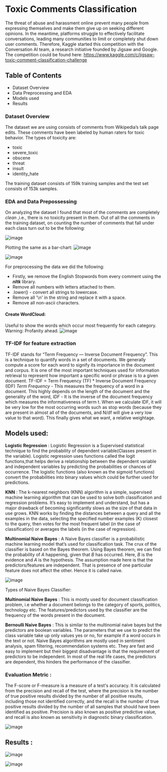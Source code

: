 # Toxic Comments Classification
The threat of abuse and harassment online prevent many people from expressing themselves and make them give up on seeking different opinions. In the meantime, platforms struggle to effectively facilitate conversations, leading many communities to limit or completely shut down user comments. Therefore, Kaggle started this competition with the Conversation AI team, a research initiative founded by Jigsaw and Google. The competition could be found here: https://www.kaggle.com/c/jigsaw-toxic-comment-classification-challenge

## Table of Contents
- Dataset Overview
- Data Preprocessing and EDA
- Models used
- Results

### Dataset Overview
The dataset we are using consists of comments from Wikipedia’s talk page edits. These comments have been labeled by human raters for toxic behavior. The types of toxicity are:

* toxic
* severe_toxic
* obscene
* threat
* insult
* identity_hate

The training dataset consists of 159k training samples and the test set consists of 153k samples.

### EDA and Data Prepossessing
On analyzing the dataset I found that most of the comments are completely *clean* ,i.e., there is no toxicity present in them.
Out of all the comments in the training dataset, on counting the number of comments that fall under each class turn out to be the following:

![image](https://raw.githubusercontent.com/gauravgupta916/Toxic-Comments-Classification/master/images/count_of_each_class.jpg)

Plotting the same as a bar-chart:
![image](https://raw.githubusercontent.com/gauravgupta916/Toxic-Comments-Classification/master/images/barChart_count_of_each_class_.png)

![image](https://raw.githubusercontent.com/gauravgupta916/Toxic-Comments-Classification/master/images/Percentage_comments_of_all_categories.png)

For preprocessing the data we did the following:
* Firstly, we remove the English Stopwords from every comment using the **_nltk_** library.
* Remove all numbers with letters attached to them.
* .lower() - convert all strings to lowercase.
* Remove all '\n' in the string and replace it with a space.
* Remove all non-ascii characters.

#### Create WordCloud: 
Useful to show the words which occur most frequently for each category. Warning: Profanity ahead.
![image](https://raw.githubusercontent.com/gauravgupta916/Toxic-Comments-Classification/master/images/word_cloud.png)

### TF-IDF for feature extraction
TF-IDF stands for “Term Frequency — Inverse Document Frequency”. This is a technique to quantify words in a set of documents. We generally compute a score for each word to signify its importance in the document and corpus. It is one of the most important techniques used for information retrieval to represent how important a specific word or phrase is to a given document.
TF-IDF = Term Frequency (TF) * Inverse Document Frequency (IDF)
*Term Frequency* -
This measures the frequency of a word in a document. This highly depends on the length of the document and the generality of the word,
*IDF* -
It is the inverse of the document frequency which measures the informativeness of term t. When we calculate IDF, it will be very low for the most occurring words such as stop words (because they are present in almost all of the documents, and N/df will give a very low value to that word). This finally gives what we want, a relative weightage.

## Models used:
**Logistic Regression** : Logistic Regression is a Supervised statistical technique to find the probability of dependent variable(Classes present in the variable).
Logistic regression uses functions called the logit functions,that helps derive a relationship between the dependent variable and independent variables by predicting the probabilities or chances of occurrence. The logistic functions (also known as the sigmoid functions) convert the probabilities into binary values which could be further used for predictions.

**KNN** : The k-nearest neighbors (KNN) algorithm is a simple, supervised machine learning algorithm that can be used to solve both classification and regression problems. It’s easy to implement and understand, but has a major drawback of becoming significantly slows as the size of that data in use grows. KNN works by finding the distances between a query and all the examples in the data, selecting the specified number examples (K) closest to the query, then votes for the most frequent label (in the case of classification) or averages the labels (in the case of regression).

**Multinomial Naive Bayes** : A Naive Bayes classifier is a probabilistic machine learning model that’s used for classification task. The crux of the classifier is based on the Bayes theorem. Using Bayes theorem, we can find the probability of _A_ happening, given that _B_ has occurred. Here, _B_ is the evidence and _A_ is the hypothesis. The assumption made here is that the predictors/features are independent. That is presence of one particular feature does not affect the other. Hence it is called naive.

![image](https://raw.githubusercontent.com/gauravgupta916/Toxic-Comments-Classification/master/images/bayes_theorem.png)

Types of Naive Bayes Classifier:

**Multinomial Naive Bayes** :
This is mostly used for document classification problem, i.e whether a document belongs to the category of sports, politics, technology etc. The features/predictors used by the classifier are the frequency of the words present in the document.

**Bernoulli Naive Bayes** :
This is similar to the multinomial naive bayes but the predictors are boolean variables. The parameters that we use to predict the class variable take up only values yes or no, for example if a word occurs in the text or not. Naive Bayes algorithms are mostly used in sentiment analysis, spam filtering, recommendation systems etc. They are fast and easy to implement but their biggest disadvantage is that the requirement of predictors to be independent. In most of the real life cases, the predictors are dependent, this hinders the performance of the classifier.

### Evaluation Metric :
The F-score or F-measure is a measure of a test's accuracy. It is calculated from the precision and recall of the test, where the precision is the number of true positive results divided by the number of all positive results, including those not identified correctly, and the recall is the number of true positive results divided by the number of all samples that should have been identified as positive. Precision is also known as positive predictive value, and recall is also known as sensitivity in diagnostic binary classification.

![image](https://raw.githubusercontent.com/gauravgupta916/Toxic-Comments-Classification/master/images/f1_score.jpg)

## Results :

![image](https://raw.githubusercontent.com/gauravgupta916/Toxic-Comments-Classification/master/images/result_1.png)

![image](https://raw.githubusercontent.com/gauravgupta916/Toxic-Comments-Classification/master/images/result_2.png)